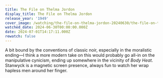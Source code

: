 ```yaml
---
title: The File on Thelma Jordon
display_title: The File on Thelma Jordon
release_year: '1949'
cover_image: /watching/the-file-on-thelma-jordon-20240630/the-file-on-thelma-jordon.jpg
watched_date: 2024-06-30T00:00:00.000Z
date: 2024-07-01T14:17:11.000Z
rewatch: false
---
```

A bit bound by the conventions of classic noir, especially in the moralistic ending—I think a more modern take on this would probably go all-in on the manipulative cynicism, ending up somewhere in the vicinity of _Body Heat_. Stanwyck is a magnetic screen presence, always fun to watch her wrap hapless men around her finger.
